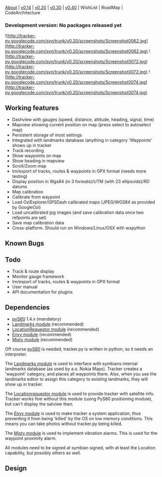 [About](http://code.google.com/p/tracker-py/wiki/About) |
[v0.14](http://code.google.com/p/tracker-py/wiki/TrackerV0_14) |
[v0.20](http://code.google.com/p/tracker-py/wiki/TrackerV0_20) |
[v0.30](http://code.google.com/p/tracker-py/wiki/TrackerV0_30) |
[v0.40](http://code.google.com/p/tracker-py/wiki/TrackerV0_40) |
WishList | RoadMap | CodeArchitecture

### Development version: No packages released yet ###

![http://tracker-py.googlecode.com/svn/trunk/v0.20/screenshots/Screenshot0062.jpg](http://tracker-py.googlecode.com/svn/trunk/v0.20/screenshots/Screenshot0062.jpg)
![http://tracker-py.googlecode.com/svn/trunk/v0.20/screenshots/Screenshot0072.jpg](http://tracker-py.googlecode.com/svn/trunk/v0.20/screenshots/Screenshot0072.jpg)
![http://tracker-py.googlecode.com/svn/trunk/v0.20/screenshots/Screenshot0074.jpg](http://tracker-py.googlecode.com/svn/trunk/v0.20/screenshots/Screenshot0074.jpg)

## Working features ##
  * Dashview with gauges (speed, distance, altitude, heading, signal, time)
  * Mapview showing current position on map (press select to autoselect map)
  * Persistent storage of most settings
  * Integrated with landmarks database (anything in category 'Waypoints' shows up in tracker
  * Track recording
  * Show waypoints on map
  * Show heading in mapview
  * Scroll/Zoom map
  * Im/export of tracks, routes & waypoints in GPX format (needs more testing)
  * Display position in Wgs84 (in 3 formats)/UTM (with 23 ellipsoids)/RD datums
  * Map calibration
  * Calibrate from waypoint
  * Load OziExplorer/GPSDash calibrated maps (JPEG/WGS84 as provided by GoogleOzi)
  * Load uncalibrated jpg images (and save calibration data once two refpoints are set)
  * Save map calibration data
  * Cross-platform. Should run on Windows/Linux/OSX with wxpython

## Known Bugs ##

## Todo ##
  * Track & route display
  * Monitor gauge framework
  * Im/export of tracks, routes & waypoints in GPX format
  * User manual
  * API documentation for plugins

## Dependencies ##
  * [pyS60](http://sourceforge.net/project/showfiles.php?group_id=154155) 1.4.x (mandatory)
  * [Landmarks module](https://www.iyouit.eu/portal/software.aspx) (recommended)
  * [LocationRequestor module](https://www.iyouit.eu/portal/software.aspx) (recommended)
  * [Envy module](http://sourceforge.net/project/showfiles.php?group_id=132176) (recommended)
  * [Misty module](http://cyke64.googlepages.com) (recommended)

Off course [pyS60](http://sourceforge.net/project/showfiles.php?group_id=154155)
is needed, tracker.py is written in python, so it needs an interpreter.

The [Landmarks module](https://www.iyouit.eu/portal/software.aspx)
is used to interface with symbians internal landmarks database (as used by a.o.
Nokia Maps). Tracker creates a 'waypoint' category, and places all waypoints there.
Also, when you use the landmarks editor to assign this category to existing landmarks,
they will show up in tracker.

The [Locationrequestor module](https://www.iyouit.eu/portal/software.aspx)
is used to provide tracker with satellite info. Tracker works fine without
this module (using PyS60 positioning module), but can't display the satview
then.

The [Envy module](http://sourceforge.net/project/showfiles.php?group_id=132176)
is used to make tracker a system application, thus preventing it from being 'killed'
by the OS on low memory conditions.
This means you can take photos without tracker.py being killed.

The [Misty module](http://cyke64.googlepages.com) is used to implement vibration
alarms. This is used for the waypoint proximity alarm.

All modules need to be signed at symbian signed, with at least the
Location capability, but possibly others as well.

## Design ##